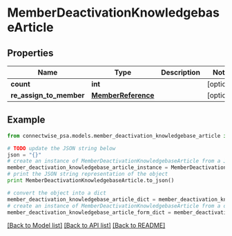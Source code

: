# MemberDeactivationKnowledgebaseArticle


## Properties
Name | Type | Description | Notes
------------ | ------------- | ------------- | -------------
**count** | **int** |  | [optional] 
**re_assign_to_member** | [**MemberReference**](MemberReference.md) |  | [optional] 

## Example

```python
from connectwise_psa.models.member_deactivation_knowledgebase_article import MemberDeactivationKnowledgebaseArticle

# TODO update the JSON string below
json = "{}"
# create an instance of MemberDeactivationKnowledgebaseArticle from a JSON string
member_deactivation_knowledgebase_article_instance = MemberDeactivationKnowledgebaseArticle.from_json(json)
# print the JSON string representation of the object
print MemberDeactivationKnowledgebaseArticle.to_json()

# convert the object into a dict
member_deactivation_knowledgebase_article_dict = member_deactivation_knowledgebase_article_instance.to_dict()
# create an instance of MemberDeactivationKnowledgebaseArticle from a dict
member_deactivation_knowledgebase_article_form_dict = member_deactivation_knowledgebase_article.from_dict(member_deactivation_knowledgebase_article_dict)
```
[[Back to Model list]](../README.md#documentation-for-models) [[Back to API list]](../README.md#documentation-for-api-endpoints) [[Back to README]](../README.md)


